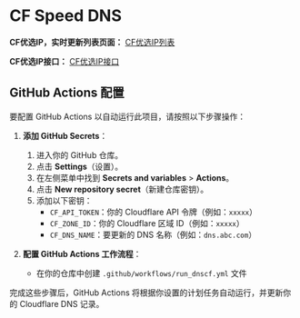 # CF Speed DNS

**CF优选IP，实时更新列表页面：** [CF优选IP列表](https://ip.164746.xyz)

**CF优选IP接口：** [CF优选IP接口](https://ip.164746.xyz/ipTop.html)

## GitHub Actions 配置

要配置 GitHub Actions 以自动运行此项目，请按照以下步骤操作：

1. **添加 GitHub Secrets**：
   1. 进入你的 GitHub 仓库。
   2. 点击 **Settings**（设置）。
   3. 在左侧菜单中找到 **Secrets and variables** > **Actions**。
   4. 点击 **New repository secret**（新建仓库密钥）。
   5. 添加以下密钥：
      - `CF_API_TOKEN`：你的 Cloudflare API 令牌（例如：`xxxxx`）
      - `CF_ZONE_ID`：你的 Cloudflare 区域 ID（例如：`xxxxx`）
      - `CF_DNS_NAME`：要更新的 DNS 名称（例如：`dns.abc.com`）

2. **配置 GitHub Actions 工作流程**：
   - 在你的仓库中创建 `.github/workflows/run_dnscf.yml` 文件

完成这些步骤后，GitHub Actions 将根据你设置的计划任务自动运行，并更新你的 Cloudflare DNS 记录。
